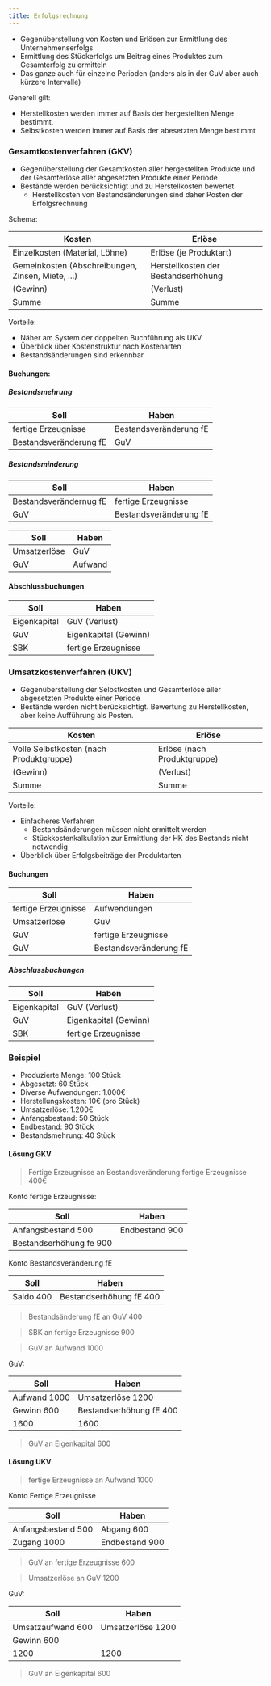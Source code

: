 ```yaml
---
title: Erfolgsrechnung
---
```

- Gegenüberstellung von Kosten und Erlösen zur Ermittlung des Unternehmenserfolgs
- Ermittlung des Stückerfolgs um Beitrag eines Produktes zum Gesamterfolg zu ermitteln
- Das ganze auch für einzelne Perioden (anders als in der GuV aber auch kürzere Intervalle)

Generell gilt:
- Herstellkosten werden immer auf Basis der hergestellten Menge bestimmt.
- Selbstkosten werden immer auf Basis der abesetzten Menge bestimmt

### Gesamtkostenverfahren (GKV)
- Gegenüberstellung der Gesamtkosten aller hergestellten Produkte und der Gesamterlöse aller abgesetzten Produkte einer Periode
- Bestände werden berücksichtigt und zu Herstellkosten bewertet
  - Herstellkosten von Bestandsänderungen sind daher Posten der Erfolgsrechnung

Schema:

Kosten | Erlöse
--- | --- |
Einzelkosten (Material, Löhne) | Erlöse (je Produktart)
Gemeinkosten (Abschreibungen, Zinsen, Miete, ...) | Herstellkosten der Bestandserhöhung
(Gewinn) | (Verlust)
Summe | Summe

Vorteile:
- Näher am System der doppelten Buchführung als UKV
- Überblick über Kostenstruktur nach Kostenarten
- Bestandsänderungen sind erkennbar

#### Buchungen:

##### Bestandsmehrung
Soll | Haben
--- | ---
fertige Erzeugnisse | Bestandsveränderung fE
Bestandsveränderung fE | GuV

##### Bestandsminderung
Soll | Haben
--- | ---
Bestandsverändernug fE | fertige Erzeugnisse
GuV | Bestandsveränderung fE

Soll | Haben
--- | ---
Umsatzerlöse | GuV
GuV | Aufwand

#### Abschlussbuchungen
Soll | Haben
--- | ---
Eigenkapital | GuV (Verlust)
GuV | Eigenkapital (Gewinn)
SBK | fertige Erzeugnisse

### Umsatzkostenverfahren (UKV)
- Gegenüberstellung der Selbstkosten und Gesamterlöse aller abgesetzten Produkte einer Periode
- Bestände werden nicht berücksichtigt. Bewertung zu Herstellkosten, aber keine Aufführung als Posten.

Kosten | Erlöse
--- | ---
Volle Selbstkosten (nach Produktgruppe) | Erlöse (nach Produktgruppe)
(Gewinn) | (Verlust)
Summe | Summe

Vorteile:
- Einfacheres Verfahren
  - Bestandsänderungen müssen nicht ermittelt werden
  - Stückkostenkalkulation zur Ermittlung der HK des Bestands nicht notwendig
- Überblick über Erfolgsbeiträge der Produktarten

#### Buchungen

Soll | Haben
--- | ---
fertige Erzeugnisse | Aufwendungen
Umsatzerlöse | GuV
GuV | fertige Erzeugnisse
GuV | Bestandsveränderung fE

##### Abschlussbuchungen
Soll | Haben
--- | ---
Eigenkapital | GuV (Verlust)
GuV | Eigenkapital (Gewinn)
SBK | fertige Erzeugnisse

### Beispiel
- Produzierte Menge: 100 Stück
- Abgesetzt: 60 Stück
- Diverse Aufwendungen: 1.000€
- Herstellungskosten: 10€ (pro Stück)
- Umsatzerlöse: 1.200€
- Anfangsbestand: 50 Stück
- Endbestand: 90 Stück
- Bestandsmehrung: 40 Stück

#### Lösung GKV
> Fertige Erzeugnisse an Bestandsveränderung fertige Erzeugnisse 400€

Konto fertige Erzeugnisse:

Soll | Haben
--- | ---
Anfangsbestand 500 | Endbestand 900
Bestandserhöhung fe 900 |
 
Konto Bestandsveränderung fE

Soll | Haben
--- | ---
Saldo 400 | Bestandserhöhung fE 400

> Bestandsänderung fE an GuV 400

> SBK an fertige Erzeugnisse 900

> GuV an Aufwand 1000

GuV:

Soll | Haben
--- | ---
Aufwand 1000 | Umsatzerlöse 1200
Gewinn 600 | Bestandserhöhung fE 400
1600 | 1600

> GuV an Eigenkapital 600

#### Lösung UKV
> fertige Erzeugnisse an Aufwand 1000

Konto Fertige Erzeugnisse

Soll | Haben
--- | ---
Anfangsbestand 500 | Abgang 600
Zugang 1000 | Endbestand 900

> GuV an fertige Erzeugnisse 600

> Umsatzerlöse an GuV 1200

GuV:

Soll | Haben
--- | ---
Umsatzaufwand 600 | Umsatzerlöse 1200
Gewinn 600 |
1200 | 1200

> GuV an Eigenkapital 600
